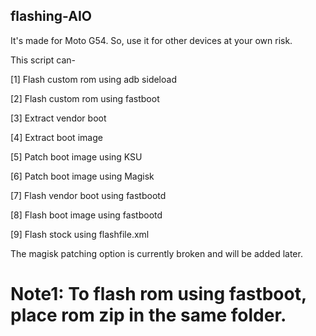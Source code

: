 ## flashing-AIO
It's made for Moto G54. So, use it for other devices at your own risk.

This script can-

 [1] Flash custom rom using adb sideload

 [2] Flash custom rom using fastboot

 [3] Extract vendor boot

 [4] Extract boot image

 [5] Patch boot image using KSU

 [6] Patch boot image using Magisk

 [7] Flash vendor boot using fastbootd

 [8] Flash boot image using fastbootd

 [9] Flash stock using flashfile.xml

The magisk patching option is currently broken and will be added later.

# Note1: To flash rom using fastboot, place rom zip in the same folder.
